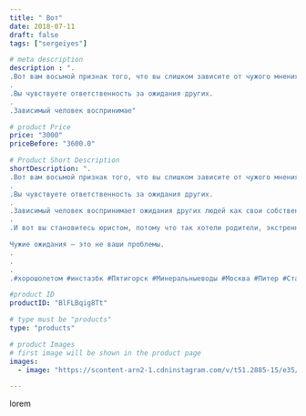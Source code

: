 ```yaml
---
title: " Вот"
date: 2018-07-11
draft: false
tags: ["sergeiyes"]

# meta description
description : ".
.Вот вам восьмой признак того, что вы слишком зависите от чужого мнения.
.
.Вы чувствуете ответственность за ожидания других.
.
.Зависимый человек воспринимае"

# product Price
price: "3000"
priceBefore: "3600.0"

# Product Short Description
shortDescription: ".
.Вот вам восьмой признак того, что вы слишком зависите от чужого мнения.
.
.Вы чувствуете ответственность за ожидания других.
.
.Зависимый человек воспринимает ожидания других людей как свои собственные и очень боится их не оправдать.
.
.И вот вы становитесь юристом, потому что так хотели родители, экстренно женитесь, потому что друзья говорят, что пора, и даже в кафе заказываете то же, что и ваш спутник.

Чужие ожидания — это не ваши проблемы.
.
.
.
.#хoрoшoлетoм #инстазбк #Пятигорск #Минеральныеводы #Москва #Питер #Ставрополь #Сочи #Симферополь #Севастополь #СКФО #УФО #Анапа #Краснодар #Екатеринбург #Челябинск #Ессентуки #Железноводск #Кисловодск #бизнес #Ростовнадону #gruppazahvata #Нижнийновгород #sergeystar #nl_int #biznes #бизнесидея  #Волгоград #churslabs"

#product ID
productID: "BlFLBqig8Tt"

# type must be "products"
type: "products"

# product Images
# first image will be shown in the product page
images:
  - image: "https://scontent-arn2-1.cdninstagram.com/v/t51.2885-15/e35/36161096_1909390659358094_8386275536405528576_n.jpg?se=8&tp=1&_nc_ht=scontent-arn2-1.cdninstagram.com&_nc_cat=102&_nc_ohc=1KectX41s-gAX-xFuxm&ccb=7-4&oh=90eee82bc743fb5701bc5ebf73f94ba6&oe=60840A1E&_nc_sid=86f79a&ig_cache_key=MTgyMDkxMDExNzI0ODU1MDEyNQ%3D%3D.2-ccb7-4"

---
```

lorem
